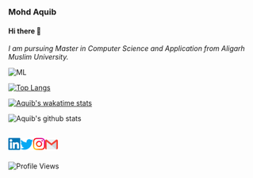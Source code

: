 ### Mohd Aquib

#### Hi there 👋
<p>
  <em>
    I am pursuing  Master in Computer Science and Application from Aligarh Muslim University.
  </em>  
</p>

![ML](https://theintercept.imgix.net/wp-uploads/sites/1/2018/03/Intercept_FB_3-1521757151.gif)

[![Top Langs](https://github-readme-stats.vercel.app/api/top-langs/?username=AquibPy&langs_count=08&layout=compact)](https://github.com/anuraghazra/github-readme-stats)
<br>

[![Aquib's wakatime stats](https://github-readme-stats.vercel.app/api/wakatime?username=AquibPy)](https://github.com/anuraghazra/github-readme-stats)

![Aquib's github stats](https://github-readme-stats.vercel.app/api?username=AquibPy&show_icons=true&theme=onedark)

<br>

  <a href="https://www.linkedin.com/in/mohd-aquib-182b2a71/">
    <img align="left" alt="Mohd Aquib | Linkedin" width="24px" src="https://github.com/AquibPy/AquibPy/blob/master/Assets/Linkedin.svg" />
  </a>
  <a href="https://twitter.com/AquibPy">
    <img align="left" alt="Mohd Aquib | Twitter" width="26px" src="https://github.com/AquibPy/AquibPy/blob/master/Assets/Twitter.svg" />
  </a>
  <a href="https://www.instagram.com/aquib_0302/?hl=en">
    <img align="left" alt="Mohd Aquib | Instagram" width="24px" src="https://github.com/AquibPy/AquibPy/blob/master/Assets/Instagram.svg" />
  </a>
  <a href="mailto:mohdaquib31@gmail.com">
    <img align="left" alt="Mohd Aquib | Gmail" width="26px" src="https://github.com/AquibPy/AquibPy/blob/master/Assets/Gmail.svg" />
  </a>
  <br>
  <br>
  
  
  
   ![Profile Views](https://komarev.com/ghpvc/?username=AquibPy&color=green)

